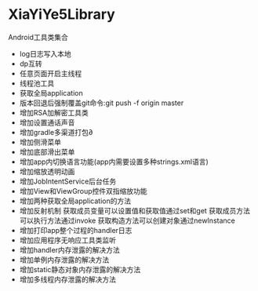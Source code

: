 # XiaYiYe5Library
Android工具类集合

- log日志写入本地
- dp互转
- 任意页面开启主线程
- 线程池工具
- 获取全局application
- 版本回退后强制覆盖git命令:git push -f origin master
- 增加RSA加解密工具类
- 增加设置通话声音
- 增加gradle多渠道打包∂
- 增加侧滑菜单
- 增加底部滑出菜单
- 增加app内切换语言功能(app内需要设置多种strings.xml语言)
- 增加缩放透明动画
- 增加JobIntentService后台任务
- 增加View和ViewGroup控件双指缩放功能
- 增加两种获取全局application的方法
- 增加反射机制 获取成员变量可以设置值和获取值通过set和get 获取成员方法可以执行方法通过invoke 获取构造方法可以创建对象通过newInstance
- 增加打印app整个过程的handler日志
- 增加应用程序无响应工具类监听
- 增加handler内存泄露的解决方法
- 增加单例内存泄露的解决方法
- 增加static静态对象内存泄露的解决方法
- 增加多线程内存泄露的解决方法